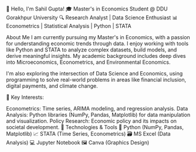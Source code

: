 👋 Hello, I'm Sahil Gupta!
🎓 Master's in Economics Student @ DDU Gorakhpur University
🔍 Research Analyst | Data Science Enthusiast
📊 Econometrics | Statistical Analysis | Python | STATA

About Me
I am currently pursuing my Master's in Economics, with a passion for understanding economic trends through data. I enjoy working with tools like Python and STATA to analyze complex datasets, build models, and derive meaningful insights. My academic background includes deep dives into Microeconomics, Econometrics, and Environmental Economics.

I'm also exploring the intersection of Data Science and Economics, using programming to solve real-world problems in areas like financial inclusion, digital payments, and climate change.

🌟 Key Interests:

Econometrics: Time series, ARIMA modeling, and regression analysis.
Data Analysis: Python libraries (NumPy, Pandas, Matplotlib) for data manipulation and visualization.
Policy Research: Economic policy and its impacts on societal development.
🔧 Technologies & Tools
🐍 Python (NumPy, Pandas, Matplotlib)
📈 STATA (Time Series, Econometrics)
🗃️ MS Excel (Data Analysis)
💻 Jupyter Notebook
🖼️ Canva (Graphics Design)
